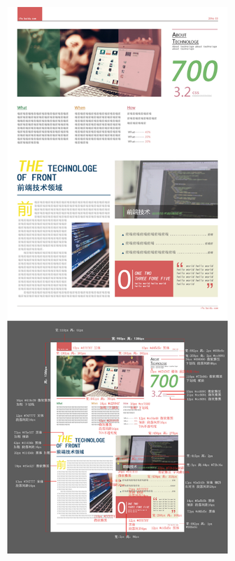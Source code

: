 ![Aaron Swartz](http://github.com/LiwenYe/BaiduIfe_HtmlCss/raw/master/task6/task_1_6_2.jpg)
![Aaron swartz](http://github.com/LiwenYe/BaiduIfe_HtmlCss/raw/master/task6/task_1_6_3.jpg)
